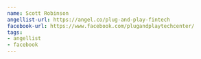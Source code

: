 ```yaml
---
name: Scott Robinson
angellist-url: https://angel.co/plug-and-play-fintech
facebook-url: https://www.facebook.com/plugandplaytechcenter/
tags:
- angellist
- facebook
---
```

